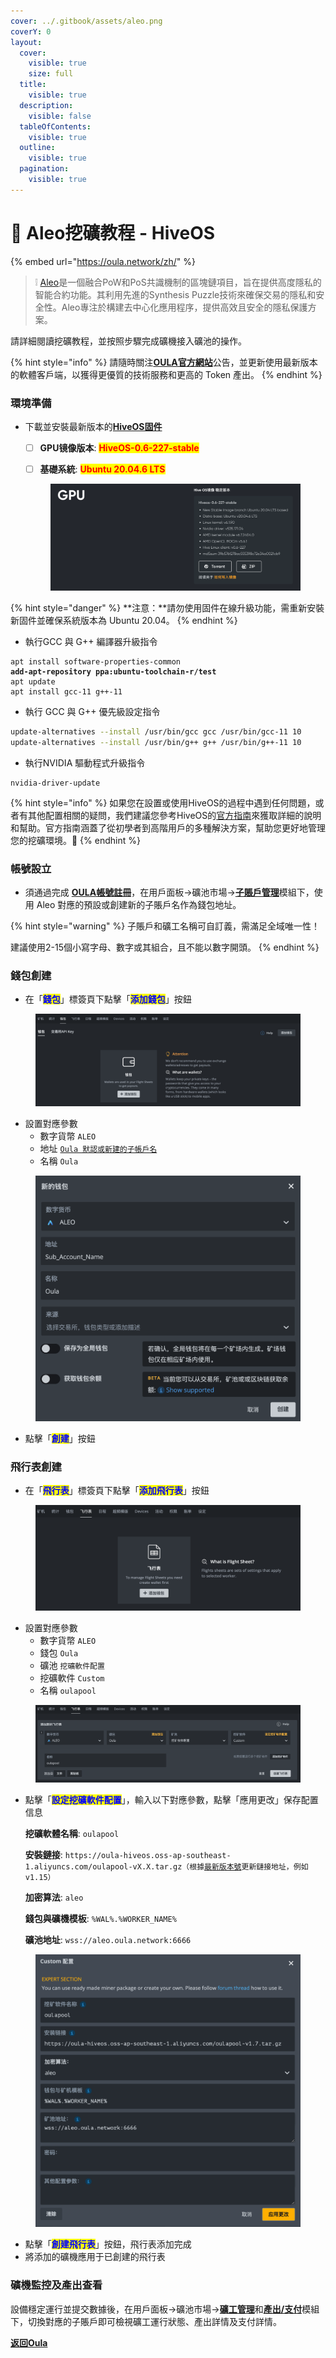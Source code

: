 ```yaml
---
cover: ../.gitbook/assets/aleo.png
coverY: 0
layout:
  cover:
    visible: true
    size: full
  title:
    visible: true
  description:
    visible: false
  tableOfContents:
    visible: true
  outline:
    visible: true
  pagination:
    visible: true
---
```


# 🤖 Aleo挖礦教程 - HiveOS

{% embed url="https://oula.network/zh/" %}

> &#x20;❕ [Aleo](https://www.aleo.org/)是一個融合PoW和PoS共識機制的區塊鏈項目，旨在提供高度隱私的智能合約功能。其利用先進的Synthesis Puzzle技術來確保交易的隱私和安全性。Aleo專注於構建去中心化應用程序，提供高效且安全的隱私保護方案。



請詳細閱讀挖礦教程，並按照步驟完成礦機接入礦池的操作。

{% hint style="info" %}
請隨時關注[**OULA官方網站**](https://oula.network/zh)公告，並更新使用最新版本的軟體客戶端，以獲得更優質的技術服務和更高的 Token 產出。
{% endhint %}



### 環境準備

*   下載並安裝最新版本的[**HiveOS固件**](https://hiveon.com/zh/install/)

    * [ ] **GPU镜像版本**: <mark style="color:red;">**HiveOS-0.6-227-stable**</mark>
    * [ ] **基礎系統**: <mark style="color:red;">**Ubuntu 20.04.6 LTS**</mark>



    <figure><img src="../.gitbook/assets/image (4).png" alt=""><figcaption></figcaption></figure>

{% hint style="danger" %}
**注意：**請勿使用固件在線升級功能，需重新安裝新固件並確保系統版本為 Ubuntu 20.04。
{% endhint %}

* 執行GCC 與 G++ 編譯器升級指令

<pre class="language-sh"><code class="lang-sh">apt install software-properties-common
<strong>add-apt-repository ppa:ubuntu-toolchain-r/test
</strong>apt update
apt install gcc-11 g++-11
</code></pre>

* 執行 GCC 與 G++ 優先級設定指令

```bash
update-alternatives --install /usr/bin/gcc gcc /usr/bin/gcc-11 10
update-alternatives --install /usr/bin/g++ g++ /usr/bin/g++-11 10
```

* 執行NVIDIA 驅動程式升級指令

```shell
nvidia-driver-update
```

{% hint style="info" %}
如果您在設置或使用HiveOS的過程中遇到任何問題，或者有其他配置相關的疑問，我們建議您參考HiveOS的[官方指南](https://hiveon.com/knowledge-base/guides/)來獲取詳細的說明和幫助。官方指南涵蓋了從初學者到高階用戶的多種解決方案，幫助您更好地管理您的挖礦環境。📘
{% endhint %}

### 帳號設立

* 須通過完成 [**OULA帳號註冊**](https://oula.network/zh/register)，在用戶面板→礦池市場→[**子賬戶管理**](https://oula.network/zh/pool/manager?tab=subAccount)模組下，使用 Aleo 對應的預設或創建新的子賬戶名作為錢包地址。

{% hint style="warning" %}
子賬戶和礦工名稱可自訂義，需滿足全域唯一性！&#x20;

建議使用2-15個小寫字母、數字或其組合，且不能以數字開頭。
{% endhint %}

### &#x20;錢包創建

* 在「<mark style="color:blue;">**錢包**</mark>」標簽頁下點擊「<mark style="color:blue;">**添加錢包**</mark>」按鈕

<figure><img src="../.gitbook/assets/image (6).png" alt=""><figcaption></figcaption></figure>

* 設置對應參數
  * 數字貨幣 `ALEO`
  * 地址 [`Oula 默認或新建的子帳戶名`](https://oula.network/zh/pool/manager?tab=subAccount)&#x20;
  * 名稱 `Oula`&#x20;

<figure><img src="../.gitbook/assets/image (9).png" alt=""><figcaption></figcaption></figure>

* 點擊「<mark style="color:blue;">**創建**</mark>」按鈕

### 飛行表創建

* 在「<mark style="color:blue;">**飛行表**</mark>」標簽頁下點擊「<mark style="color:blue;">**添加飛行表**</mark>」按鈕

<figure><img src="../.gitbook/assets/image (8).png" alt=""><figcaption></figcaption></figure>

* 設置對應參數
  * 數字貨幣 `ALEO`
  * 錢包 `Oula`
  * 礦池 `挖礦軟件配置`
  * 挖礦軟件 `Custom`
  * 名稱 `oulapool`

<figure><img src="../.gitbook/assets/image (10).png" alt=""><figcaption></figcaption></figure>

*   點擊「<mark style="color:blue;">**設定挖礦軟件配置**</mark>」，輸入以下對應參數，點擊「應用更改」保存配置信息

    **挖礦軟體名稱**: `oulapool`

    **安裝鏈接**: `https://oula-hiveos.oss-ap-southeast-1.aliyuncs.com/oulapool-vX.X.tar.gz（根據`[`最新版本號`](https://github.com/oula-network/aleo/releases)`更新鏈接地址，例如v1.15）`

    **加密算法**: `aleo`

    **錢包與礦機模板**: `%WAL%.%WORKER_NAME%`

    **礦池地址**: `wss://aleo.oula.network:6666`

<figure><img src="../.gitbook/assets/image (3).png" alt=""><figcaption></figcaption></figure>

* 點擊「<mark style="color:blue;">**創建飛行表**</mark>」按鈕，飛行表添加完成
* 將添加的礦機應用于已創建的飛行表

### 礦機監控及產出查看

設備穩定運行並提交數據後，在用戶面板→礦池市場→[**礦工管理**](http://192.168.1.51/zh/pool/manager?tab=miner)和[**產出/支付**](http://192.168.1.51/zh/pool/manager?tab=output)模組下，切換對應的子賬戶即可檢視礦工運行狀態、產出詳情及支付詳情。





[**返回Oula**](https://oula.network/zh/login)
